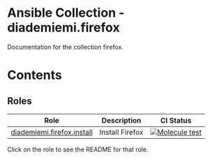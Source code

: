 Ansible Collection - diademiemi.firefox
========================================
Documentation for the collection firefox.

Contents 
========

Roles
------
Role | Description | CI Status
--- | --- | ---
[diademiemi.firefox.install](./roles/install/) | Install Firefox | [![Molecule test](https://github.com/diademiemi/ansible_collection_diademiemi.firefox/actions/workflows/ansible-role-install.yml/badge.svg)](https://github.com/diademiemi/ansible_collection_diademiemi.firefox/actions/workflows/ansible-role-install.yml)

Click on the role to see the README for that role.  


